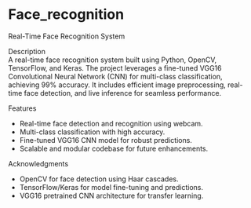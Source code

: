 # Face_recognition

Real-Time Face Recognition System

Description  
A real-time face recognition system built using Python, OpenCV, TensorFlow, and Keras. The project leverages a fine-tuned VGG16 Convolutional Neural Network (CNN) for multi-class classification, achieving 99% accuracy. It includes efficient image preprocessing, real-time face detection, and live inference for seamless performance.

Features  
- Real-time face detection and recognition using webcam.  
- Multi-class classification with high accuracy.  
- Fine-tuned VGG16 CNN model for robust predictions.  
- Scalable and modular codebase for future enhancements.

Acknowledgments  
- OpenCV for face detection using Haar cascades.  
- TensorFlow/Keras for model fine-tuning and predictions.  
- VGG16 pretrained CNN architecture for transfer learning.

